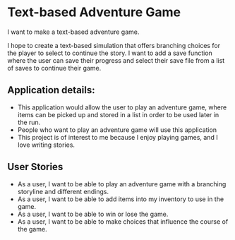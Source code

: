 # **Text-based Adventure Game**

I want to make a text-based adventure game.

I hope to create a text-based simulation that offers branching choices for the player to select to continue the story. I want to add a save function where the user can save their progress and select their save file from a list of saves to continue their game.
## Application details:

- This application would allow the user to play an adventure game, where items can be picked up and stored in a list in order to be used later in the run.
- People who want to play an adventure game will use this application
- This project is of interest to me because I enjoy playing games, and I love writing stories. 

## User Stories

- As a user, I want to be able to play an adventure game with a branching storyline and different endings.
- As a user, I want to be able to add items into my inventory to use in the game.
- As a user, I want to be able to win or lose the game.
- As a user, I want to be able to make choices that influence the course of the game.

 